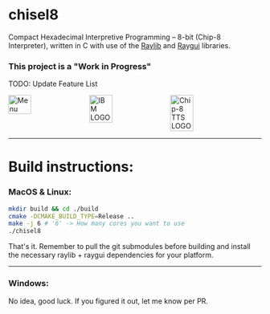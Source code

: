 # chisel8
Compact Hexadecimal Interpretive Programming – 8-bit (Chip-8 Interpreter), written in C with use of the [Raylib](https://github.com/raysan5/raylib) and [Raygui](https://github.com/raysan5/raygui) libraries.

### This project is a "Work in Progress"
TODO: Update Feature List

<div style="display: flex; flex-wrap: wrap; gap: 10px;">
  <img width="1392" alt="Menu" src="https://github.com/npxtune/chisel8/assets/42376598/8b0904e6-fcd9-45c4-b86f-4aa8b66d3da3" style="width: 30%; max-width: 200px;">
  <img width="1392" alt="IBM LOGO" src="https://github.com/npxtune/chisel8/assets/42376598/0d8103d3-1dfe-4b22-9c7f-8ee36eef8438" style="width: 30%; max-width: 200px;">
  <img width="1392" alt="Chip-8 TTS LOGO" src="https://github.com/npxtune/chisel8/assets/42376598/d0baf3a1-1352-40e5-9a67-c4a0b36c44bc" style="width: 30%; max-width: 200px;">
</div>

---
# Build instructions:
### MacOS & Linux:
```zsh
mkdir build && cd ./build
cmake -DCMAKE_BUILD_TYPE=Release ..
make -j 6 # '6' -> How many cores you want to use
./chisel8
```
That's it. Remember to pull the git submodules before building and install the necessary raylib + raygui dependencies for your platform.

---
### Windows:
No idea, good luck. If you figured it out, let me know per PR.
